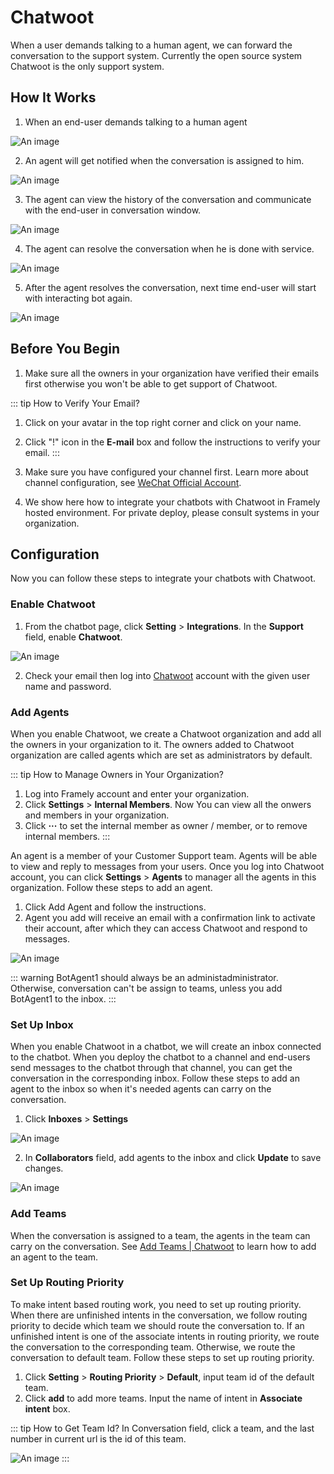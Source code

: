 # Chatwoot

When a user demands talking to a human agent, we can forward the conversation to the support system. Currently the open source system Chatwoot is the only support system.

## How It Works
1. When an end-user demands talking to a human agent

![An image](/images/Chatwoot/How_1.png)

2. An agent will get notified when the conversation is assigned to him.

![An image](/images/Chatwoot/How_2.png)

3. The agent can view the history of the conversation and communicate with the end-user in conversation window.

![An image](/images/Chatwoot/How_3.png)

4. The agent can resolve the conversation when he is done with service.

![An image](/images/Chatwoot/How_4.png)

5. After the agent resolves the conversation, next time end-user will start with interacting bot again.

![An image](/images/Chatwoot/How_5.png)

## Before You Begin

1. Make sure all the owners in your organization have verified their emails first otherwise you won't be able to get support of Chatwoot.

::: tip How to Verify Your Email?
1. Click on your avatar in the top right corner and click on your name.
2. Click "!" icon in the **E-mail** box and follow the instructions to verify your email.
   :::


2. Make sure you have configured your channel first. Learn more about channel configuration, see [WeChat Official Account](https://www.framely.ai/reference/channels/wpa.html#before-you-begin).

3. We show here how to integrate your chatbots with Chatwoot in Framely hosted environment. For private deploy, please consult systems in your organization.


## Configuration
Now you can follow these steps to integrate your chatbots with Chatwoot.

### Enable Chatwoot <Badge text="Framely" />

1. From the chatbot page, click **Setting** > **Integrations**. In the **Support** field, enable **Chatwoot**.

![An image](/images/Chatwoot/Configuration_1_1.png)

2. Check your email then log into [Chatwoot](https://chatwoot.naturali.io/) account with the given user name and password.

### Add Agents <Badge text="Chatwoot" />

When you enable Chatwoot, we create a Chatwoot organization and add all the owners in your organization to it. The owners added to Chatwoot organization are called agents which are set as administrators by default.

::: tip How to Manage Owners in Your Organization?
1. Log into Framely account and enter your organization.
2. Click **Settings** > **Internal Members**. Now You can view all the onwers and members in your organization.
3. Click **···** to set the internal member as owner / member, or to remove internal members.
   :::

An agent is a member of your Customer Support team. Agents will be able to view and reply to messages from your users. Once you log into Chatwoot account, you can click **Settings** > **Agents** to manager all the agents in this organization. Follow these steps to add an agent.

1. Click Add Agent and follow the instructions.
2. Agent you add will receive an email with a confirmation link to activate their account, after which they can access Chatwoot and respond to messages.

![An image](/images/Chatwoot/Configuration_2_1.png)


::: warning
BotAgent1 should always be an administadministrator. Otherwise, conversation can't be assign to teams, unless you add BotAgent1 to the inbox.
:::



### Set Up Inbox <Badge text="Chatwoot" />

When you enable Chatwoot in a chatbot, we will create an inbox connected to the chatbot. When you deploy the chatbot to a channel and end-users send messages to the chatbot through that channel, you can get the conversation in the corresponding inbox. Follow these steps to add an agent to the inbox so when it's needed agents can carry on the conversation.

1. Click **Inboxes** > **Settings**

![An image](/images/Chatwoot/Configuration_3_1.png)


2. In **Collaborators** field, add agents to the inbox and click **Update** to save changes.

![An image](/images/Chatwoot/Configuration_3_2.png)

### Add Teams 

When the conversation is assigned to a team, the agents in the team can carry on the conversation. See [Add Teams | Chatwoot](https://www.chatwoot.com/docs/user-guide/add-teams-settings) to learn how to add an agent to the team.



### Set Up Routing Priority 

To make intent based routing work, you need to set up routing priority. When there are unfinished intents in the conversation, we follow routing priority to decide which team we should route the conversation to. If an unfinished intent is one of the associate intents in routing priority, we route the conversation to the corresponding team. Otherwise, we route the conversation to default team. Follow these steps to set up routing priority.

1. Click **Setting** > **Routing Priority** > **Default**, input team id of the default team.
2. Click **add** to add more teams. Input the name of intent in **Associate intent** box.

::: tip How to Get Team Id?
In Conversation field, click a team, and the last number in current url is the id of this team.

![An image](/images/Chatwoot/Configuration_5_1.png)
:::


